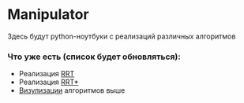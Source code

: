 # Manipulator

Здесь будут python-ноутбуки с реализаций различных алгоритмов  

### Что уже есть (список будет обновляться):  
- Реализация [RRT](https://github.com/qrvmil/Notebooks/blob/main/RRT/rrt_practice.ipynb)
- Реализация [RRT*](https://github.com/qrvmil/Notebooks/blob/main/RRT/rrt_practice.ipynb)
- [Визулизации](https://github.com/qrvmil/Notebooks/tree/main/RRT/gifs) алгоритмов выше
